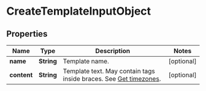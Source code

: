 
# CreateTemplateInputObject

## Properties
Name | Type | Description | Notes
------------ | ------------- | ------------- | -------------
**name** | **String** | Template name. |  [optional]
**content** | **String** | Template text. May contain tags inside braces. See [Get timezones](https://docs.textmagic.com/#section/Custom-fields-list-(Merge-tags)). |  [optional]



